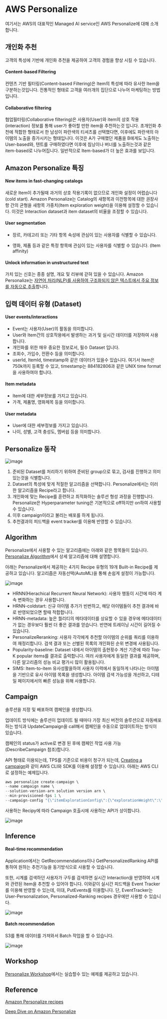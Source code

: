 # AWS Personalize

여기서는 AWS의 대표적인 Managed AI service인 AWS Personalize에 대해 소개합니다. 

## 개인화 추천

고객의 특성에 기반에 개인화 추천을 제공하여 고객의 경험을 향상 시킬 수 있습니다. 

#### Content-based Filtering

컨텐츠 기반 필터링(Content-based Filtering)은 Item의 특성에 따라 유사한 Item을 구분하는것입니다. 전통적인 형태로 고객을 여러개의 집단으로 나누어 마케팅하는 방법입니다. 

#### Collaborative filtering 

협업필터링(Collaborative filtering)은 사용자(User)와 item의 상호 작용(interaction) 정보를 통해 user가 좋아할 만한 item을 추천하는것 입니다. 초개인화 추천에 적합한 형태로서 한 남성이 파란색의 티셔츠를 선택했다면, 이후에도 파란색의 아이템의 노출을 증가시키는 형태입니다. 이것은 A가 구매했던 제품을 B에게도 노출하는 User-based와, 텐트를 구매하였다면 이후에 침낭이나 버너를 노출하는것과 같은 item-based로 나누어집니다. 일반적으로 Item-based가 더 높은 효과를 보입니다. 


## Amazon Personalize 특징

#### New items in fast-changing catalogs

새로운 Item이 추가될때 과거의 상호 작용기록이 없으므로 개인화 설정이 어렵습니다(cold start). Amazon Personalize는 Catalog의 새항목과 이전항목에 대한 권장사항 간의 균형을 새항목 가중치(Item exploration weight)을 이용해 설정할 수 있습니다. 이것은 Interaction dataset과 item dataset의 비율을 조정할 수 있습니다. 

#### User segmentation

- 장르, 카테고리 또는 기타 항목 속성에 관심이 있는 사용자를 식별할 수 있습니다.

- 영화, 제품 등과 같은 특정 항목에 관심이 있는 사용자를 식별할 수 있습니다. (Item affinity)

#### Unlock information in unstructured text

가치 있는 신호는 종종 설명, 개요 및 리뷰에 갇혀 있을 수 있습니다. Amazon Personalize는 [자연어 처리(NLP)를 사용하여 구조화되지 않은 텍스트에서 주요 정보를 자동으로 추출](https://aws.amazon.com/ko/blogs/machine-learning/unlock-information-in-unstructured-text-to-personalize-product-and-content-recommendations-with-amazon-personalize/
)합니다.


## 입력 데이터 유형 (Dataset)

#### User events/interactions 

- Event는 사용자(User)의 활동을 의미합니다.
- User와 Item간의 상호작용에서 발생하는 과거 및 실시간 데이터를 저장하여 사용합니다.
- 개인화를 위한 매우 중요한 정보로서, 필수 Dataset 입니다. 
- 조회수, 가입수, 전환수 등을 의미합니다. 
- userId, ItemId, timestamp와 같은 데이터가 있을수 있습니다. 여기서 Item은 750k까지 등록할 수 있고, timestamp는 884182806과 같은 UNIX time format을 사용하여야 합니다. 

#### Item metadata 

- Item에 대한 세부정보를 가지고 있습니다. 
- 가격, 제품명, 영화제목 등을 의미합니다.

#### User metadata

- User에 대한 세부정보를 가지고 있습니다. 
- 나이, 성별, 고객 충성도, 멤버쉽 등을 의미합니다. 


## Personalize 동작

![image](https://user-images.githubusercontent.com/52392004/189830158-227c74ce-6b96-408d-837c-986392dfe67d.png)

1) 준비된 Dataset를 처리하기 위하여 준비된 group으로 묶고, 검사를 진행하고 의미있는것을 식별합니다.
2) Dataset의 특성에 맞게 적절한 알고리즘을 선택합니다. Personalize에서는 이러한 알고리즘을 Recipe라고 합니다. 
3) 개인화에 맞는 Recipe를 훈련하고 최적화하는 솔루션 형성 과정을 진행합니다. Personalize은 Hyperparameter tuning은 기본적으로 off하지만 on하여 사용할 수 있습니다.
4) 이후 campaign이라고 불리는 배포를 하게 됩니다.
5) 추천결과의 피드백을 event tracker를 이용해 반영할 수 있습니다.




## Algorithm

Personalize에서 사용할 수 있는 알고리즘에는 아래와 같은 항목들이 있습니다. [Personalize Algorithm](https://github.com/kyopark2014/aws-personalize/blob/main/algorithm.md)에서 상세 알고리즘에 대해 설명합니다. 

아래는 Personalize에서 제공하는 4가지 Recipe 유형의 19개 Built-in Recipe를 제공하고 있습니다. 알고리즘은 자동선택(AutoML)을 통해 손쉽게 설정이 가능합니다. 

![image](https://user-images.githubusercontent.com/52392004/189832435-955dfdf8-12da-4213-9651-bf27a201b916.png)

- HRNN(Hierachical Recurrent Neural Network): 사용자 행동이 시간에 따라 계속 변화하는 경우 사용합니다.
- HRNN-coldstart: 신규 아이템 추가가 빈번하고, 해당 아이템들이 추천 결과에 바로 반영되었으면 할때 적합합니다.
- HRNN-metadata: 높은 퀄리티의 메타데이터를 상요할 수 있을 경우에 메타데이터가 없는 경우보다 훨씬 더 좋은 결과를 얻습니다. 반연에 트레이닝 시간이 길어질 수 있습니다. 
- PersonalizeReranking: 사용자 각각에게 추천할 아이템의 순위를 쿼리를 이용하여 재정리합니다. 검색 결과 또는 선별된 목록의 개인화된 순위 변경에 사용됩니다.
- Popularity-baseline: Dataset 내에서 아이템의 출현횟수 계산 기준에 따라 Top-K popular items를 결과로 출력합니다. 여러 사용자에게 동일한 결과를 제공하며, 다른 알고리즘의 성능 비교 평가시 많이 활용됩니다.
- SIMS: Item-to-item 유사성활을하여 사용자 이력에서 동일하게 나타나는 아이템을 기반으로 유사 아이템 목록을 생성합니다. 아이템 검색 가능성을 개선하고, 디테일 페이지에서의 빠른 성능을 위해 사용합니다. 

## Campaign

솔루션을 지정 및 배포하여 캠페인을 생성합니다.

업데이트 방식에는 솔루션이 업데이트 될 때마다 가장 최신 버전의 솔루션으로 자동배포하는 방식과 UpdateCampaign을 call해서 캠페인을 수동으로 업데이트하는 방식이 있습니다. 

캠페인의 status가 active로 변경 된 후에 캠페인 작업 사용 가능(DescribeCampaign 참조)합니다. 

API 형태로 이용되는데, TPS를 기준으로 비용이 청구가 되는데, [Creating a campaign](https://docs.aws.amazon.com/personalize/latest/dg/campaigns.html)와 같이 AWS CLI와 SDK를 이용해 설정할 수 있습니다. 아래는 AWS CLI로 설정하는 예제입니다. 

```c
aws personalize create-campaign \
--name campaign name \
--solution-version-arn solution version arn \
--min-provisioned-tps 1 \
--campaign-config "{\"itemExplorationConfig\":{\"explorationWeight\":\"0.3\",\"explorationItemAgeCutOff\":\"30\"}}"
```

사용하는 Recipy에 따라 Campaign 호출시에 사용하는 API가 상이합니다. 

![image](https://user-images.githubusercontent.com/52392004/189916799-bdc7a6ed-78eb-41dd-b12e-ca3c4596e426.png)

## Inference

#### Real-time recommendation

Application에서는 GetRecommendations이나 GetPersonalizedRanking API를 통하여 원하는 추천기능을 동기방식으로 사용할 수 있습니다. 

또한, 시계를 검색하던 사용자가 구두를 검색하면 실시간 Interaction을 반영하여 시계와 관련된 Item을 추천할 수 있어야 합니다. 이와같이 실시간 피드백을 Event Tracker를 이용해 반영할 수 있는데, 이대, PutEvents를 이용합니다. 단, EventTracker는 User-Personalization, Personalized-Ranking recipes 경우에만 사용할 수 있습니다. 

![image](https://user-images.githubusercontent.com/52392004/189919241-526670d9-575b-42eb-ae95-b872dc7db253.png)


#### Batch recommendation

S3를 통해 데이터를 가져와서 Batch 작업을 할 수 있습니다. 

![image](https://user-images.githubusercontent.com/52392004/189919113-cd11ec85-1eb3-4162-abe3-b7248e071227.png)



## Workshop

[Personalize Workshop](https://github.com/kyopark2014/aws-personalize/tree/main/workshop)에서는 실습할수 있는 예제를 제공하고 있습니다. 


## Reference

[Amazon Personalize recipes](https://docs.aws.amazon.com/personalize/latest/dg/working-with-predefined-recipes.html)

[Deep Dive on Amazon Personalize](https://www.youtube.com/watch?v=dczs8cORHhg)


